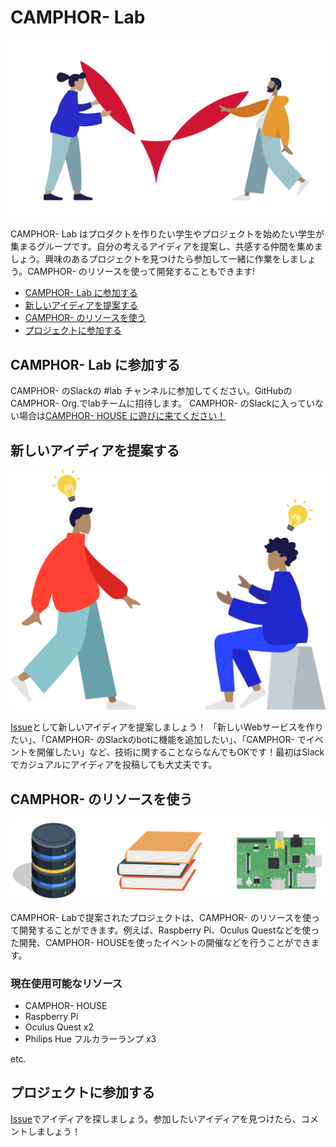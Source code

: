 # CAMPHOR- Lab

![](/assets/camphor-oss.png)

CAMPHOR- Lab はプロダクトを作りたい学生やプロジェクトを始めたい学生が集まるグループです。自分の考えるアイディアを提案し、共感する仲間を集めましょう。興味のあるプロジェクトを見つけたら参加して一緒に作業をしましょう。CAMPHOR- のリソースを使って開発することもできます!

- [CAMPHOR- Lab に参加する](CAMPHOR--Lab-に参加する)
- [新しいアイディアを提案する](#新しいアイディアを提案する)
- [CAMPHOR- のリソースを使う](#CAMPHOR--のリソースを使う)
- [プロジェクトに参加する](#プロジェクトに参加する)

## CAMPHOR- Lab に参加する

CAMPHOR- のSlackの #lab チャンネルに参加してください。GitHubのCAMPHOR- Org.でlabチームに招待します。
CAMPHOR- のSlackに入っていない場合は[CAMPHOR- HOUSE に遊びに来てください！](https://camph.net/schedule/)

## 新しいアイディアを提案する

![](/assets/connect-idea.png)

[Issue](https://github.com/camphor-/lab/issues)として新しいアイディアを提案しましょう！
「新しいWebサービスを作りたい」、「CAMPHOR- のSlackのbotに機能を追加したい」、「CAMPHOR- でイベントを開催したい」など、技術に関することならなんでもOKです！最初はSlackでカジュアルにアイディアを投稿しても大丈夫です。

## CAMPHOR- のリソースを使う

![](/assets/available-resources.png)

CAMPHOR- Labで提案されたプロジェクトは、CAMPHOR- のリソースを使って開発することができます。例えば、Raspberry Pi、Oculus Questなどを使った開発、CAMPHOR- HOUSEを使ったイベントの開催などを行うことができます。

### 現在使用可能なリソース

- CAMPHOR- HOUSE
- Raspberry Pi
- Oculus Quest x2
- Philips Hue フルカラーランプ x3

etc.

## プロジェクトに参加する

[Issue](https://github.com/camphor-/lab/issues)でアイディアを探しましょう。参加したいアイディアを見つけたら、コメントしましょう！
